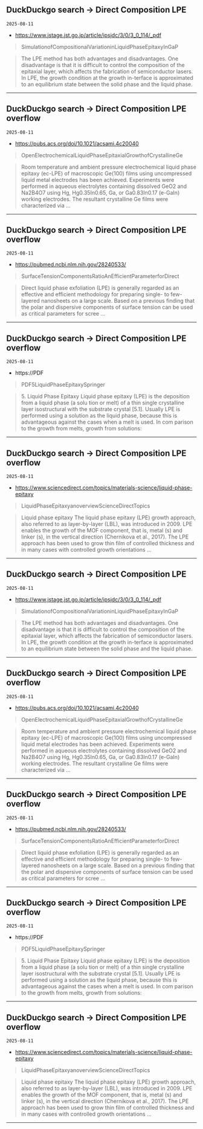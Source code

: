## DuckDuckgo search -> Direct Composition LPE
`2025-08-11`

* https://www.jstage.jst.go.jp/article/ipsjdc/3/0/3_0_114/_pdf

<blockquote>
 SimulationofCompositionalVariationinLiquidPhaseEpitaxyInGaP
</blockquote>
<blockquote>
The LPE method has both advantages and disadvantages. One disadvantage is that it is difficult to control the composition of the epitaxial layer, which affects the fabrication of semiconductor lasers. In LPE, the growth condition at the growth in-terface is approximated to an equilibrium state between the solid phase and the liquid phase.
</blockquote>

---

## DuckDuckgo search -> Direct Composition LPE overflow
`2025-08-11`

* https://pubs.acs.org/doi/10.1021/acsami.4c20040

<blockquote>
 OpenElectrochemicalLiquidPhaseEpitaxialGrowthofCrystallineGe
</blockquote>
<blockquote>
Room temperature and ambient pressure electrochemical liquid phase epitaxy (ec-LPE) of macroscopic Ge(100) films using uncompressed liquid metal electrodes has been achieved. Experiments were performed in aqueous electrolytes containing dissolved GeO2 and Na2B4O7 using Hg, Hg0.35In0.65, Ga, or Ga0.83In0.17 (e-GaIn) working electrodes. The resultant crystalline Ge films were characterized via ...
</blockquote>

---

## DuckDuckgo search -> Direct Composition LPE overflow
`2025-08-11`

* https://pubmed.ncbi.nlm.nih.gov/28240533/

<blockquote>
 SurfaceTensionComponentsRatioAnEfficientParameterforDirect
</blockquote>
<blockquote>
Direct liquid phase exfoliation (LPE) is generally regarded as an effective and efficient methodology for preparing single- to few-layered nanosheets on a large scale. Based on a previous finding that the polar and dispersive components of surface tension can be used as critical parameters for scree …
</blockquote>

---

## DuckDuckgo search -> Direct Composition LPE overflow
`2025-08-11`

* https://PDF

<blockquote>
 PDF5LiquidPhaseEpitaxySpringer
</blockquote>
<blockquote>
5. Liquid Phase Epitaxy Liquid phase epitaxy (LPE) is the deposition from a liquid phase (a solu tion or melt) of a thin single crystalline layer isostructural with the substrate crystal [5.1]. Usually LPE is performed using a solution as the liquid phase, because this is advantageous against the cases when a melt is used. In com parison to the growth from melts, growth from solutions:
</blockquote>

---

## DuckDuckgo search -> Direct Composition LPE overflow
`2025-08-11`

* https://www.sciencedirect.com/topics/materials-science/liquid-phase-epitaxy

<blockquote>
 LiquidPhaseEpitaxyanoverviewScienceDirectTopics
</blockquote>
<blockquote>
Liquid phase epitaxy The liquid phase epitaxy (LPE) growth approach, also referred to as layer-by-layer (LBL), was introduced in 2009. LPE enables the growth of the MOF component, that is, metal (s) and linker (s), in the vertical direction (Chernikova et al., 2017). The LPE approach has been used to grow thin film of controlled thickness and in many cases with controlled growth orientations ...
</blockquote>

---

## DuckDuckgo search -> Direct Composition LPE
`2025-08-11`

* https://www.jstage.jst.go.jp/article/ipsjdc/3/0/3_0_114/_pdf

<blockquote>
 SimulationofCompositionalVariationinLiquidPhaseEpitaxyInGaP
</blockquote>
<blockquote>
The LPE method has both advantages and disadvantages. One disadvantage is that it is difficult to control the composition of the epitaxial layer, which affects the fabrication of semiconductor lasers. In LPE, the growth condition at the growth in-terface is approximated to an equilibrium state between the solid phase and the liquid phase.
</blockquote>

---

## DuckDuckgo search -> Direct Composition LPE overflow
`2025-08-11`

* https://pubs.acs.org/doi/10.1021/acsami.4c20040

<blockquote>
 OpenElectrochemicalLiquidPhaseEpitaxialGrowthofCrystallineGe
</blockquote>
<blockquote>
Room temperature and ambient pressure electrochemical liquid phase epitaxy (ec-LPE) of macroscopic Ge(100) films using uncompressed liquid metal electrodes has been achieved. Experiments were performed in aqueous electrolytes containing dissolved GeO2 and Na2B4O7 using Hg, Hg0.35In0.65, Ga, or Ga0.83In0.17 (e-GaIn) working electrodes. The resultant crystalline Ge films were characterized via ...
</blockquote>

---

## DuckDuckgo search -> Direct Composition LPE overflow
`2025-08-11`

* https://pubmed.ncbi.nlm.nih.gov/28240533/

<blockquote>
 SurfaceTensionComponentsRatioAnEfficientParameterforDirect
</blockquote>
<blockquote>
Direct liquid phase exfoliation (LPE) is generally regarded as an effective and efficient methodology for preparing single- to few-layered nanosheets on a large scale. Based on a previous finding that the polar and dispersive components of surface tension can be used as critical parameters for scree …
</blockquote>

---

## DuckDuckgo search -> Direct Composition LPE overflow
`2025-08-11`

* https://PDF

<blockquote>
 PDF5LiquidPhaseEpitaxySpringer
</blockquote>
<blockquote>
5. Liquid Phase Epitaxy Liquid phase epitaxy (LPE) is the deposition from a liquid phase (a solu tion or melt) of a thin single crystalline layer isostructural with the substrate crystal [5.1]. Usually LPE is performed using a solution as the liquid phase, because this is advantageous against the cases when a melt is used. In com parison to the growth from melts, growth from solutions:
</blockquote>

---

## DuckDuckgo search -> Direct Composition LPE overflow
`2025-08-11`

* https://www.sciencedirect.com/topics/materials-science/liquid-phase-epitaxy

<blockquote>
 LiquidPhaseEpitaxyanoverviewScienceDirectTopics
</blockquote>
<blockquote>
Liquid phase epitaxy The liquid phase epitaxy (LPE) growth approach, also referred to as layer-by-layer (LBL), was introduced in 2009. LPE enables the growth of the MOF component, that is, metal (s) and linker (s), in the vertical direction (Chernikova et al., 2017). The LPE approach has been used to grow thin film of controlled thickness and in many cases with controlled growth orientations ...
</blockquote>

---

